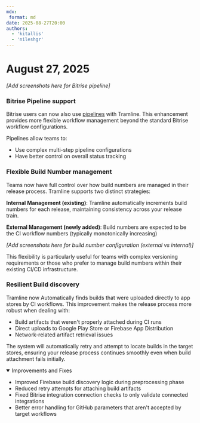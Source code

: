 ```yaml
---
mdx:
 format: md
date: 2025-08-27T20:00
authors:
  - 'kitallis'
  - 'nileshgr'
---
```


# August 27, 2025

_[Add screenshots here for Bitrise pipeline]_

### Bitrise Pipeline support

Bitrise users can now also use [pipelines](https://docs.bitrise.io/en/bitrise-ci/workflows-and-pipelines/build-pipelines.html) with Tramline. This enhancement provides more flexible workflow management beyond the standard Bitrise workflow configurations.

Pipelines allow teams to:

- Use complex multi-step pipeline configurations
- Have better control on overall status tracking

### Flexible Build Number management

Teams now have full control over how build numbers are managed in their release process. Tramline supports two distinct strategies:

**Internal Management (existing)**: Tramline automatically increments build numbers for each release, maintaining consistency across your release train.

**External Management (newly added)**: Build numbers are expected to be the CI workflow numbers (typically monotonically increasing)

_[Add screenshots here for build number configuration (external vs internal)]_

This flexibility is particularly useful for teams with complex versioning requirements or those who prefer to manage build numbers within their existing CI/CD infrastructure.

### Resilient Build discovery

Tramline now Automatically finds builds that were uploaded directly to app stores by CI workflows. This improvement makes the release process more robust when dealing with:

- Build artifacts that weren't properly attached during CI runs
- Direct uploads to Google Play Store or Firebase App Distribution
- Network-related artifact retrieval issues

The system will automatically retry and attempt to locate builds in the target stores, ensuring your release process continues smoothly even when build attachment fails initially.

<details open>
<summary>Improvements and Fixes</summary>

- Improved Firebase build discovery logic during preprocessing phase
- Reduced retry attempts for attaching build artifacts
- Fixed Bitrise integration connection checks to only validate connected integrations
- Better error handling for GitHub parameters that aren't accepted by target workflows

</details>



<!-- truncate -->

